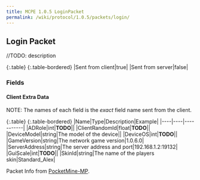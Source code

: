 ```yaml
---
title: MCPE 1.0.5 LoginPacket
permalink: /wiki/protocol/1.0.5/packets/login/
---
```

## Login Packet
//TODO: description

{:.table}
{:.table-bordered}
|Sent from client|true|
|Sent from server|false|

### Fields

#### Client Extra Data
NOTE: The names of each field is the *exact* field name sent from the client.

{:.table}
{:.table-bordered}
|Name|Type|Description|Example|
|----|----|-----------|
|ADRole|int|**TODO**||
|ClientRandomId|float|**TODO**||
|DeviceModel|string|The model of the device||
|DeviceOS|int|**TODO**||
|GameVersion|string|The network game version|1.0.6.0|
|ServerAddress|string|The server address and port|192.168.1.2:19132|
|GuiScale|int|**TODO**||
|SkinId|string|The name of the players skin|Standard_Alex|

Packet Info from [PocketMine-MP](https://github.com/pmmp/PocketMine-MP).
